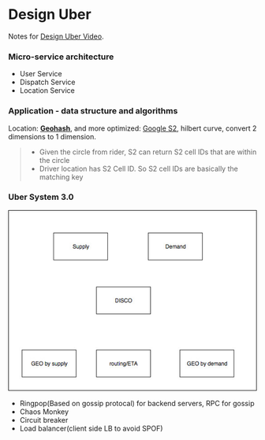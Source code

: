# Design Uber

Notes for [Design Uber Video](https://www.youtube.com/watch?v=oLmAEsMZZP0).

### Micro-service architecture

- User Service
- Dispatch Service
- Location Service

### Application - data structure and algorithms

Location: **[Geohash](https://en.wikipedia.org/wiki/Geohash)**, and more optimized: [Google S2](http://blog.christianperone.com/2015/08/googles-s2-geometry-on-the-sphere-cells-and-hilbert-curve/), hilbert curve, convert 2 dimensions to 1 dimension.

> - Given the circle from rider, S2 can return S2 cell IDs that are within the circle
> - Driver location has S2 Cell ID. So S2 cell IDs are basically the matching key

### Uber System 3.0

![uber](uber.jpg)

- Ringpop(Based on gossip protocal) for backend servers, RPC for gossip
- Chaos Monkey
- Circuit breaker
- Load balancer(client side LB to avoid SPOF)

